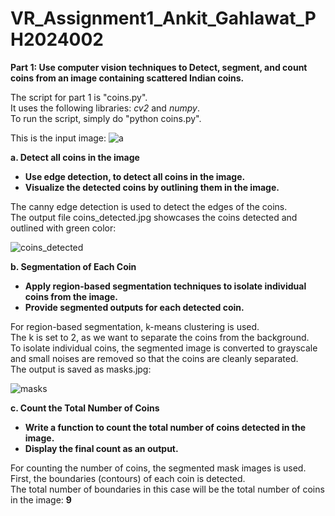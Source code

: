 # VR_Assignment1_Ankit_Gahlawat_PH2024002

**Part 1: Use computer vision techniques to Detect, segment, and count coins from an image containing scattered Indian coins.**

The script for part 1 is "coins.py". <br />
It uses the following libraries: _cv2_ and _numpy_. <br />
To run the script, simply do "python coins.py". <br />

This is the input image: ![a](https://github.com/user-attachments/assets/1d9b54ce-8149-45e7-b070-95fd6aaa9e07)

**a. Detect all coins in the image**
- **Use edge detection, to detect all coins in the image.**
- **Visualize the detected coins by outlining them in the image.**

The canny edge detection is used to detect the edges of the coins. <br />
The output file coins_detected.jpg showcases the coins detected and outlined with green color:

![coins_detected](https://github.com/user-attachments/assets/1364a8ac-869e-4371-b6b4-535650ba561d)

**b. Segmentation of Each Coin**
- **Apply region-based segmentation techniques to isolate individual coins from the image.**
- **Provide segmented outputs for each detected coin.**

For region-based segmentation, k-means clustering is used. <br />
The k is set to 2, as we want to separate the coins from the background. <br />
To isolate individual coins, the segmented image is converted to grayscale and small noises are removed so that the coins are cleanly separated. <br />
The output is saved as masks.jpg: 

![masks](https://github.com/user-attachments/assets/42e64cf6-20b2-4fe9-943f-422b7841956b)

**c. Count the Total Number of Coins**
- **Write a function to count the total number of coins detected in the image.**
- **Display the final count as an output.**

For counting the number of coins, the segmented mask images is used. <br />
First, the boundaries (contours) of each coin is detected. <br />
The total number of boundaries in this case will be the total number of coins in the image: **9**



